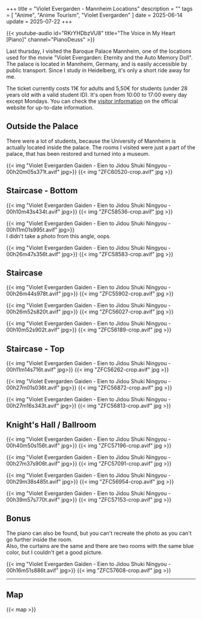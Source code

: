 +++
title = "Violet Evergarden - Mannheim Locations"
description = ""
tags = [
  "Anime",
  "Anime Tourism",
  "Violet Evergarden"
]
date = 2025-06-14
update = 2025-07-22
+++

{{< youtube-audio id="RKrYHDbzVU8" title="The Voice in My Heart [Piano]" channel="PianoDeuss" >}}

Last thursday, I visited the Baroque Palace Mannheim, one of the locations used for the movie "Violet Evergarden: Eternity and the Auto Memory Doll".
The palace is located in Mannheim, Germany, and is easily accessible by public transport. Since I study in Heidelberg, it's only a short ride away for me.

The ticket currently costs 11€ for adults and 5,50€ for students (under 28 years old with a valid student ID). It's open from 10:00 to 17:00 every day except Mondays.
You can check the [visitor information](https://www.schloss-mannheim.de/en/visitor-information) on the official website for up-to-date information.

## Outside the Palace

There were a lot of students, because the University of Mannheim is actually located inside the palace.
The rooms I visited were just a part of the palace, that has been restored and turned into a museum.

{{< img "Violet Evergarden Gaiden - Eien to Jidou Shuki Ningyou - 00h20m05s371t.avif" jpg>}}
{{< img "ZFC60520-crop.avif" jpg >}}

## Staircase - Bottom

{{< img "Violet Evergarden Gaiden - Eien to Jidou Shuki Ningyou - 00h10m43s434t.avif" jpg>}}
{{< img "ZFC58536-crop.avif" jpg >}}

{{< img "Violet Evergarden Gaiden - Eien to Jidou Shuki Ningyou - 00h11m01s995t.avif" jpg>}}  
I didn't take a photo from this angle, oops.

{{< img "Violet Evergarden Gaiden - Eien to Jidou Shuki Ningyou - 00h26m47s356t.avif" jpg>}}
{{< img "ZFC58583-crop.avif" jpg >}}

## Staircase

{{< img "Violet Evergarden Gaiden - Eien to Jidou Shuki Ningyou - 00h26m44s978t.avif" jpg>}}
{{< img "ZFC55902-crop.avif" jpg >}}

{{< img "Violet Evergarden Gaiden - Eien to Jidou Shuki Ningyou - 00h26m52s820t.avif" jpg>}}
{{< img "ZFC56027-crop.avif" jpg >}}

{{< img "Violet Evergarden Gaiden - Eien to Jidou Shuki Ningyou - 00h10m52s902t.avif" jpg>}}
{{< img "ZFC56189-crop.avif" jpg >}}

## Staircase - Top

{{< img "Violet Evergarden Gaiden - Eien to Jidou Shuki Ningyou - 00h11m14s716t.avif" jpg>}}
{{< img "ZFC56262-crop.avif" jpg >}}

{{< img "Violet Evergarden Gaiden - Eien to Jidou Shuki Ningyou - 00h27m01s036t.avif" jpg>}}
{{< img "ZFC56872-crop.avif" jpg >}}

{{< img "Violet Evergarden Gaiden - Eien to Jidou Shuki Ningyou - 00h27m16s343t.avif" jpg>}}
{{< img "ZFC56813-crop.avif" jpg >}}

## Knight's Hall / Ballroom

{{< img "Violet Evergarden Gaiden - Eien to Jidou Shuki Ningyou - 00h40m50s156t.avif" jpg>}}
{{< img "ZFC57196-crop.avif" jpg >}}

{{< img "Violet Evergarden Gaiden - Eien to Jidou Shuki Ningyou - 00h27m37s906t.avif" jpg>}}
{{< img "ZFC57091-crop.avif" jpg >}}

{{< img "Violet Evergarden Gaiden - Eien to Jidou Shuki Ningyou - 00h29m38s485t.avif" jpg>}}
{{< img "ZFC56954-crop.avif" jpg >}}

{{< img "Violet Evergarden Gaiden - Eien to Jidou Shuki Ningyou - 00h39m57s770t.avif" jpg>}}
{{< img "ZFC57153-crop.avif" jpg >}}

## Bonus

The piano can also be found, but you can't recreate the photo as you can't go further inside the room.  
Also, the curtains are the same and there are two rooms with the same blue color, but I couldn't get a good picture.

{{< img "Violet Evergarden Gaiden - Eien to Jidou Shuki Ningyou - 00h16m51s886t.avif" jpg>}}
{{< img "ZFC57608-crop.avif" jpg >}}

---

## Map

{{< map >}}
